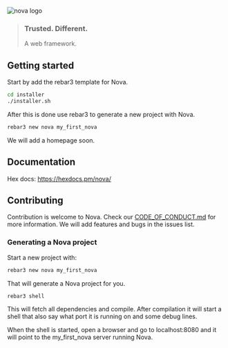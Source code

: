 ![nova logo](https://raw.githubusercontent.com/novaframework/nova/master/priv/static/nova.png)

> ### Trusted. Different.
> A web framework.

## Getting started

Start by add the rebar3 template for Nova.

```bash
cd installer
./installer.sh
```

After this is done use rebar3 to generate a new project with Nova.

```bash
rebar3 new nova my_first_nova
```

We will add a homepage soon.

## Documentation

Hex docs: https://hexdocs.pm/nova/

## Contributing

Contribution is welcome to Nova. Check our [CODE_OF_CONDUCT.md](CODE_OF_CONDUCT.md) for more information. We will add features and bugs in the issues list.

### Generating a Nova project

Start a new project with:

```bash
rebar3 new nova my_first_nova
```

That will generate a Nova project for you.

```bash
rebar3 shell
```

This will fetch all dependencies and compile. After compilation it will start a shell that also say what port it is running on and some debug lines.

When the shell is started, open a browser and go to localhost:8080 and it will point to the my_first_nova server running Nova.


